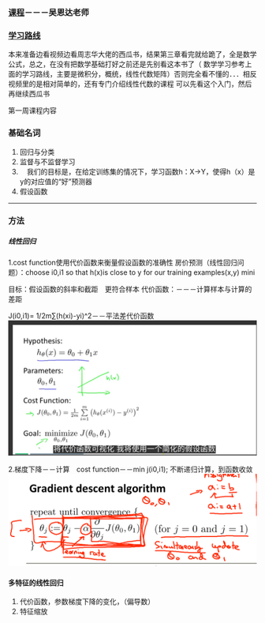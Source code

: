 ### [课程](https://www.coursera.org/learn/machine-learning/)－－－吴恩达老师


### [学习路线](https://blog.csdn.net/baihuaxiu123/article/details/52464510)

本来准备边看视频边看周志华大佬的西瓜书，结果第三章看完就给跪了，全是数学公式，总之，在没有把数学基础打好之前还是先别看这本书了（
数学学习参考上面的学习路线，主要是微积分，概统，线性代数矩阵）否则完全看不懂的．．．相反视频里的是相对简单的，还有专门介绍线性代数的课程
可以先看这个入门，然后再继续西瓜书


第一周课程内容
### 基础名词

1. 回归与分类
2. 监督与不监督学习
3. 　我们的目标是，在给定训练集的情况下，学习函数h：X→Y，使得h（x）是y的对应值的“好”预测器
4. 假设函数

---

### 方法
##### 线性回归
1.cost function使用代价函数来衡量假设函数的准确性
房价预测（线性回归问题）：choose i0,i1 so that h(x)is close to y for our training examples(x,y)
mini

目标：假设函数的斜率和截距　更符合样本
代价函数：－－－计算样本与计算的差距

 J(i0,i1)=  1/2m∑(h(xi)-yi)^2－－平法差代价函数
![cost function](/pictures/costfunction.png)




2.梯度下降－－计算　cost function－－min j(i0,i1);
不断递归计算，到函数收敛
![梯度下降计算](/pictures/GradientDescent.png)

#### 多特征的线性回归

1. 代价函数，参数梯度下降的变化，（偏导数）
2. 特征缩放
